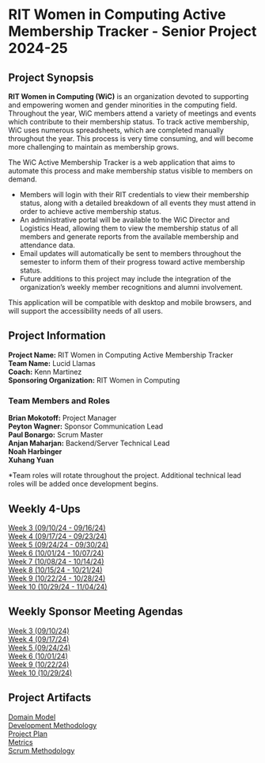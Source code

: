 # RIT Women in Computing Active Membership Tracker - Senior Project 2024-25
## Project Synopsis

**RIT Women in Computing (WiC)** is an organization devoted to supporting and empowering women and gender minorities in the computing field. Throughout the year, WiC members attend a variety of meetings and events which contribute to their membership status. To track active membership, WiC uses numerous spreadsheets, which are completed manually throughout the year. This process is very time consuming, and will become more challenging to maintain as membership grows.

The WiC Active Membership Tracker is a web application that aims to automate this process and make membership status visible to members on demand. 
* Members will login with their RIT credentials to view their membership status, along with a detailed breakdown of all events they must attend in order to achieve active membership status. 
* An administrative portal will be available to the WiC Director and Logistics Head, allowing them to view the membership status of all members and generate reports from the available membership and attendance data. 
* Email updates will automatically be sent to members throughout the semester to inform them of their progress toward active membership status. 
* Future additions to this project may include the integration of the organization’s weekly member recognitions and alumni involvement. 

This application will be compatible with desktop and mobile browsers, and will support the accessibility needs of all users.

## Project Information
**Project Name:** RIT Women in Computing Active Membership Tracker<br />
**Team Name:** Lucid Llamas<br />
**Coach:** Kenn Martinez<br />
**Sponsoring Organization:** RIT Women in Computing<br />
### Team Members and Roles
**Brian Mokotoff:** Project Manager<br />
**Peyton Wagner:** Sponsor Communication Lead<br />
**Paul Bonargo:** Scrum Master<br />
**Anjan Maharjan:** Backend/Server Technical Lead<br />
**Noah Harbinger**<br />
**Xuhang Yuan**<br />

*Team roles will rotate throughout the project. Additional technical lead roles will be added once development begins.

## Weekly 4-Ups
[Week 3 (09/10/24 - 09/16/24)](4ups/4-up%20Week%203%20.docx.pdf)<br />
[Week 4 (09/17/24 - 09/23/24)](4ups/4-up%20Week%204.docx.pdf)<br />
[Week 5 (09/24/24 - 09/30/24)](4ups/4-up%20Week%205.docx.pdf)<br />
[Week 6 (10/01/24 - 10/07/24)](4ups/4-up%20Week%206.docx.pdf)<br />
[Week 7 (10/08/24 - 10/14/24)](4ups/4-up%20Week%207.docx.pdf)<br />
[Week 8 (10/15/24 - 10/21/24)](4ups/4-up%20Week%208.docx.pdf)<br />
[Week 9 (10/22/24 - 10/28/24)](4ups/4-up%20Week%209.docx.pdf)<br />
[Week 10 (10/29/24 - 11/04/24)](4ups/4-up%20Week%2010.docx.pdf)<br />

## Weekly Sponsor Meeting Agendas
[Week 3 (09/10/24)](agendas/Senior%20Project%20Agenda%209.10.pdf)<br />
[Week 4 (09/17/24)](agendas/Meeting%20Agenda%209_17.docx-2.pdf)<br />
[Week 5 (09/24/24)](agendas/Meeting%20Agenda%209_24.docx.pdf)<br />
[Week 6 (10/01/24)](agendas/Meeting%20Agenda%2010_1.docx-2.pdf)<br />
[Week 9 (10/22/24)](agendas/Meeting%20Agenda%20Week%209.docx.pdf)<br />
[Week 10 (10/29/24)](agendas/Meeting%20Agenda%20Week%2010.docx-2.pdf)<br />

## Project Artifacts
[Domain Model](docs/WiC%20Domain%20Model.pdf)<br />
[Development Methodology](docs/Development%20Methodology.pdf)<br />
[Project Plan](docs/Project%20Plan.pdf)<br />
[Metrics](docs/Process%20and%20Product%20Metrics.pdf)<br />
[Scrum Methodology](docs/)<br />